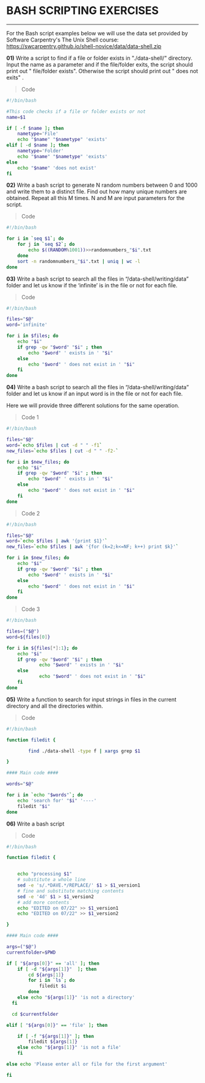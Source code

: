 
# BASH SCRIPTING EXERCISES
<hr>

For the Bash script examples below we will use the data set provided by
Software Carpentry's The Unix Shell course:
https://swcarpentry.github.io/shell-novice/data/data-shell.zip

**01)** Write a script to find if a file or folder exists in "./data-shell/"
directory. Input the name as a parameter and if the file/folder exits,
the script should print out "<name> file/folder exists". Otherwise the
script should print out "<name> does not exits"
.<br>

> Code

```bash
#!/bin/bash

#This code checks if a file or folder exists or not
name=$1

if [ -f $name ]; then
    nametype='File'
    echo "$name" "$nametype" 'exists'
elif [ -d $name ]; then
    nametype='Folder'
    echo "$name" "$nametype" 'exists'
else
    echo "$name" 'does not exist'
fi
```

**02)** Write a bash script to generate N random numbers between 0 and
1000 and write them to a distinct file. Find out how many unique numbers
are obtained. Repeat all this M times. N and M are input parameters for
the script.

> Code
```bash
#!/bin/bash

for i in `seq $1`; do
    for j in `seq $2`; do
        echo $((RANDOM%1001))>>randomnumbers_"$i".txt
    done
    sort -n randomnumbers_"$i".txt | uniq | wc -l
done
```

**03)** Write a bash script to search all the files in “/data-shell/writing/data”
folder and let us know if the ‘infinite’ is in the file or not for each file.

> Code
```bash
#!/bin/bash

files="$@"
word='infinite'

for i in $files; do
    echo "$i"
    if grep -qw "$word" "$i" ; then
        echo "$word" ' exists in ' "$i"
    else
        echo "$word" ' does not exist in ' "$i"
    fi
done
```

**04)** Write a bash script to search all the files in “/data-shell/writing/data”
folder and let us know if an input word is in the file or not for each file.

Here we will provide three different solutions for the same operation.

> Code 1
```bash
#!/bin/bash

files="$@"
word=`echo $files | cut -d " " -f1`
new_files=`echo $files | cut -d " " -f2-`

for i in $new_files; do
    echo "$i"
    if grep -qw "$word" "$i" ; then
        echo "$word" ' exists in ' "$i"
    else
        echo "$word" ' does not exist in ' "$i"
    fi
done
```

> Code 2
```bash
#!/bin/bash

files="$@"
word=`echo $files | awk '{print $1}'`
new_files=`echo $files | awk '{for (k=2;k<=NF; k++) print $k}'`

for i in $new_files; do
    echo "$i"
    if grep -qw "$word" "$i" ; then
        echo "$word" ' exists in ' "$i"
    else
        echo "$word" ' does not exist in ' "$i"
    fi
done
```

> Code 3
```bash
#!/bin/bash

files=("$@")
word=${files[0]}

for i in ${files[*]:1}; do
    echo "$i"
    if grep -qw "$word" "$i" ; then
            echo "$word" ' exists in ' "$i"
    else
            echo "$word" ' does not exist in ' "$i"
    fi
done

```

**05)** Write a function to search for input strings in files in the
current directory and all the directories within.

> Code
```bash
#!/bin/bash

function filedit {

        find ./data-shell -type f | xargs grep $1

}

#### Main code ####

words="$@"

for i in `echo "$words"`; do
    echo 'search for' "$i" '----'
    filedit "$i"
done
```

**06)** Write a bash script

> Code

```bash
#!/bin/bash

function filedit {


    echo "processing $1"
    # substitute a whole line
    sed -e 's/.*DAVE.*/REPLACE/' $1 > $1_version1
    # fine and substitute matching contents
    sed -e '4d' $1 > $1_version2
    # add more contents
    echo "EDITED on 07/22" >> $1_version1
    echo "EDITED on 07/22" >> $1_version2

}

#### Main code ####

args=("$@")
currentfolder=$PWD

if [ "${args[0]}" == 'all' ]; then
    if [ -d "${args[1]}"  ]; then
        cd ${args[1]}
        for i in `ls`; do
            filedit $i
        done
    else echo "${args[1]}" 'is not a directory'
  fi

  cd $currentfolder

elif [ "${args[0]}" == 'file' ]; then

    if [ -f "${args[1]}" ]; then
        filedit ${args[1]}
    else echo "${args[1]}" 'is not a file'
    fi

else echo 'Please enter all or file for the first argument'

fi
```

